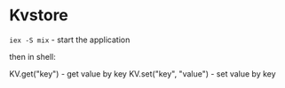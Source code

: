# Kvstore

`iex -S mix` - start the application

then in shell:

KV.get("key") - get value by key
KV.set("key", "value") - set value by key
